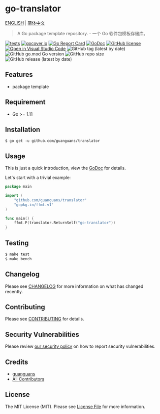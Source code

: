 # go-translator

[ENGLISH](README.md) | [简体中文](README-zh_CN.md)

> A Go package template repository. - 一个 Go 软件包模板存储库。

[![tests](https://github.com/guanguans/translator/workflows/tests/badge.svg)](https://github.com/guanguans/translator/actions)
[![gocover.io](https://gocover.io/_badge/github.com/guanguans/translator)](https://gocover.io/github.com/guanguans/translator)
[![Go Report Card](https://goreportcard.com/badge/github.com/guanguans/translator)](https://goreportcard.com/report/github.com/guanguans/translator)
[![GoDoc](https://godoc.org/github.com/guanguans/translator?status.svg)](https://godoc.org/github.com/guanguans/translator)
[![GitHub license](https://img.shields.io/github/license/guanguans/translator.svg)](https://github.com/guanguans/translator/blob/master/LICENSE)
[![Open in Visual Studio Code](https://open.vscode.dev/badges/open-in-vscode.svg)](https://open.vscode.dev/guanguans/translator)
![GitHub tag (latest by date)](https://img.shields.io/github/v/tag/guanguans/translator)
![GitHub go.mod Go version](https://img.shields.io/github/go-mod/go-version/guanguans/translator)
![GitHub repo size](https://img.shields.io/github/repo-size/guanguans/translator)
![GitHub release (latest by date)](https://img.shields.io/github/v/release/guanguans/translator)

## Features

* package template

## Requirement

* Go >= 1.11

## Installation

``` shell script
$ go get -u github.com/guanguans/translator
```

## Usage

This is just a quick introduction, view the [GoDoc](https://godoc.org/github.com/guanguans/translator) for details.

Let's start with a trivial example:

``` go
package main

import (
	"github.com/guanguans/translator"
	"gopkg.in/ffmt.v1"
)

func main() {
	ffmt.P(translator.ReturnSelf("go-translator"))
}
```

## Testing

``` bash
$ make test
$ make bench
```

## Changelog

Please see [CHANGELOG](CHANGELOG.md) for more information on what has changed recently.

## Contributing

Please see [CONTRIBUTING](.github/CONTRIBUTING.md) for details.

## Security Vulnerabilities

Please review [our security policy](../../security/policy) on how to report security vulnerabilities.

## Credits

* [guanguans](https://github.com/guanguans)
* [All Contributors](../../contributors)

## License

The MIT License (MIT). Please see [License File](LICENSE) for more information.
